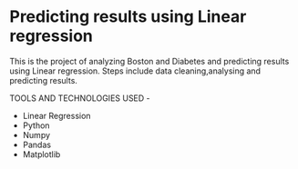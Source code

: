 # Predicting results using Linear regression
This is the project of analyzing Boston and Diabetes and predicting results using Linear regression. Steps include data cleaning,analysing and predicting results.

TOOLS AND TECHNOLOGIES USED - 
- Linear Regression
- Python
- Numpy
- Pandas
- Matplotlib

